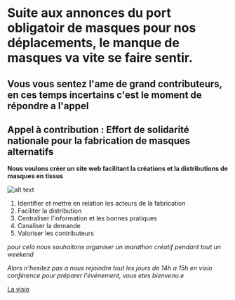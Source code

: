 # Suite aux annonces du port obligatoir de masques pour nos déplacements, le manque de masques va vite se faire sentir.

## Vous vous sentez l'ame de grand contributeurs, en ces temps incertains c'est le moment de répondre a l'appel
## Appel à contribution : Effort de solidarité nationale pour la fabrication de masques alternatifs

**Nous voulons créer un site web facilitant la créations et la distributions de masques en tissus**

![alt text][logo]

[logo]: https://gitlab.com/JeanSairien/solimasque/-/raw/master/solimasque.png "Mind Map"

1. Identifier et mettre en relation les acteurs de la fabrication
2. Faciliter la distribution
3. Centraliser l'information et les bonnes pratiques
4. Canaliser la demande
5. Valoriser les contributeurs

_pour cela nous souhaitons organiser un marathon créatif pendant tout un weekend_

*Alors n'hesitez pas a nous rejoindre tout les jours de 14h a 15h en visio conférence pour préparer l'événement, vous etes bienvenu.e*


[La visio](https://meet.jit.si/solimasque)



